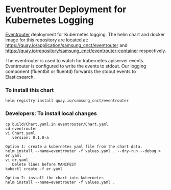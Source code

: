 # Eventrouter Deployment for Kubernetes Logging

[Eventrouter](https://github.com/heptiolabs/eventrouter) deployment for Kubernetes
logging. The helm chart and docker image for this repository are located at:
https://quay.io/application/samsung_cnct/eventrouter and
https://quay.io/repository/samsung_cnct/eventrouter-container respectively.

The eventrouter is used to watch for kubernetes apiserver events.  Eventrouter is
configured to write the events to stdout.  Our logging component (fluentbit or 
fluentd) forwards the stdout events to Elasticsearch.

### To install this chart
    helm registry install quay.io/samsung_cnct/eventrouter


### Developers: To install local changes
    cp build/Chart.yaml.in eventrouter/Chart.yaml
    cd eventrouter
    vi Chart.yaml
       version: 0.1.0-a

    Option 1: create a kubernetes yaml file from the chart data.
    helm install --name=eventrouter -f values.yaml . --dry-run --debug > er.yaml
    vi er.yaml
       Delete lines before MANIFEST
    kubectl create -f er.yaml

    Option 2: install the chart into kubernetes
    helm install --name=eventrouter -f values.yaml .  
    
